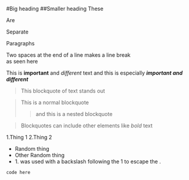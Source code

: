 #Big heading
##Smaller heading
These

Are

Separate

Paragraphs

Two spaces at the end of a line makes a line break  
as seen here

This is **important** and *different* text and this is especially ***important and different***

>This blockquote of text stands out

>This is a normal blockquote
>> and this is a nested blockquote

>Blockquotes can include other elements like *bold* text

1.Thing 1
2.Thing 2

- Random thing
- Other Random thing
- 1\. was used with a backslash following the 1 to escape the .

`code here`
